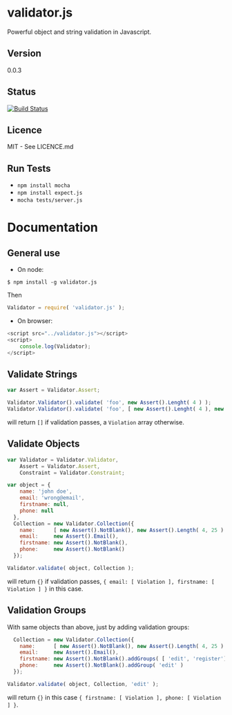 # validator.js

Powerful object and string validation in Javascript.

## Version

0.0.3

## Status

[![Build Status](https://travis-ci.org/guillaumepotier/validator.js.png?branch=master)](https://travis-ci.org/guillaumepotier/validator.js)

## Licence

MIT - See LICENCE.md


## Run Tests

  - `npm install mocha`
  - `npm install expect.js`
  - `mocha tests/server.js`

# Documentation


## General use

- On node:

```
$ npm install -g validator.js
```

Then

```js
Validator = require( 'validator.js' );
```

- On browser:

```js
<script src="../validator.js"></script>
<script>
    console.log(Validator);
</script>
```


## Validate Strings

```js
var Assert = Validator.Assert;

Validator.Validator().validate( 'foo', new Assert().Lenght( 4 ) );
Validator.Validator().validate( 'foo', [ new Assert().Lenght( 4 ), new Assert().Email() ] );

```
will return `[]` if validation passes, a `Violation` array otherwise.


## Validate Objects

```js
var Validator = Validator.Validator,
    Assert = Validator.Assert,
    Constraint = Validator.Constraint;

var object = {
    name: 'john doe',
    email: 'wrong@email',
    firstname: null,
    phone: null
  },
  Collection = new Validator.Collection({
    name:      [ new Assert().NotBlank(), new Assert().Length( 4, 25 ) ],
    email:     new Assert().Email(),
    firstname: new Assert().NotBlank(),
    phone:     new Assert().NotBlank()
  });

Validator.validate( object, Collection );
```
will return `{}` if validation passes,
`{ email: [ Violation ], firstname: [ Violation ] }` in this case.


## Validation Groups

With same objects than above, just by adding validation groups:

```js
  Collection = new Validator.Collection({
    name:      [ new Assert().NotBlank(), new Assert().Length( 4, 25 ) ],
    email:     new Assert().Email(),
    firstname: new Assert().NotBlank().addGroups( [ 'edit', 'register'] ),
    phone:     new Assert().NotBlank().addGroup( 'edit' )
  });

Validator.validate( object, Collection, 'edit' );
```
will return `{}` in this case `{ firstname: [ Violation ], phone: [ Violation ] }`.
